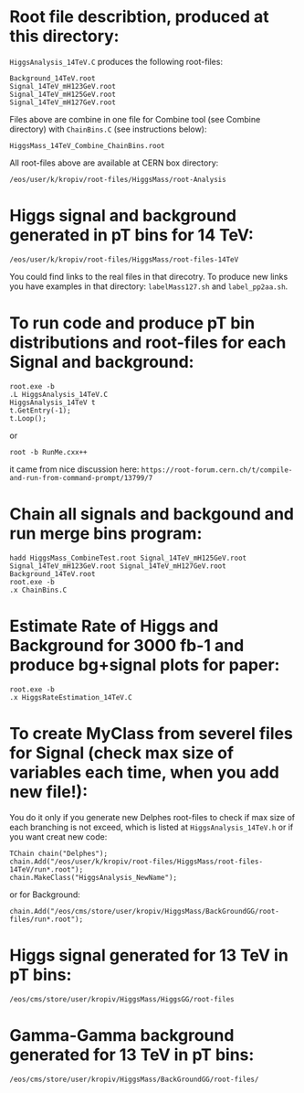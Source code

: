 # Root file describtion, produced at this directory:

`HiggsAnalysis_14TeV.C` produces the following root-files:

```
Background_14TeV.root
Signal_14TeV_mH123GeV.root
Signal_14TeV_mH125GeV.root
Signal_14TeV_mH127GeV.root
```

Files above are combine in one file for Combine tool (see Combine directory) with `ChainBins.C` (see instructions below):

```
HiggsMass_14TeV_Combine_ChainBins.root
```

All root-files above are available at CERN box directory:

```
/eos/user/k/kropiv/root-files/HiggsMass/root-Analysis
```


# Higgs signal and background generated in pT bins for 14 TeV:

`/eos/user/k/kropiv/root-files/HiggsMass/root-files-14TeV`

You could find links to the real files in that direcotry. To produce new links you have examples in that directory: `labelMass127.sh` and `label_pp2aa.sh`.

# To run code and produce pT bin distributions and root-files for each Signal and background:


```
root.exe -b 
.L HiggsAnalysis_14TeV.C
HiggsAnalysis_14TeV t
t.GetEntry(-1); 
t.Loop();
```
or

```
root -b RunMe.cxx++
```
it came from nice discussion here: `https://root-forum.cern.ch/t/compile-and-run-from-command-prompt/13799/7`


# Chain all signals and backgound and run merge bins program:

```
hadd HiggsMass_CombineTest.root Signal_14TeV_mH125GeV.root Signal_14TeV_mH123GeV.root Signal_14TeV_mH127GeV.root Background_14TeV.root
root.exe -b
.x ChainBins.C 
```

# Estimate Rate of Higgs and Background for 3000 fb-1 and produce bg+signal plots for paper:

```
root.exe -b 
.x HiggsRateEstimation_14TeV.C 
```

# To create MyClass from severel files for Signal (check max size of variables each time, when you add new file!):

You do it only if you generate new Delphes root-files to check if max size of each branching is not exceed, which is listed at `HiggsAnalysis_14TeV.h`
or if you want creat new code:

```
TChain chain("Delphes");
chain.Add("/eos/user/k/kropiv/root-files/HiggsMass/root-files-14TeV/run*.root");
chain.MakeClass("HiggsAnalysis_NewName");
```
or for Background:
```
chain.Add("/eos/cms/store/user/kropiv/HiggsMass/BackGroundGG/root-files/run*.root");

```

# Higgs signal generated for 13 TeV in pT bins:

`/eos/cms/store/user/kropiv/HiggsMass/HiggsGG/root-files`

# Gamma-Gamma background generated for 13 TeV in pT bins:

`/eos/cms/store/user/kropiv/HiggsMass/BackGroundGG/root-files/`
